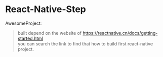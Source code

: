 # React-Native-Step
AwesomeProject: 
> built depend on the website of https://reactnative.cn/docs/getting-started.html    
  you can search the link to find that how to build first react-native project.
